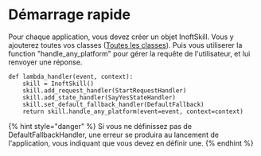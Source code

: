 # Démarrage rapide

Pour chaque application, vous devez créer un objet InoftSkill. Vous y ajouterez toutes vos classes \([Toutes les classes](../classes.md)\). Puis vous utiliserer la function "handle\_any\_platform" pour gérer la requête de l'utilisateur, et lui renvoyer une réponse.

```text
def lambda_handler(event, context):
    skill = InoftSkill()
    skill.add_request_handler(StartRequestHandler)
    skill.add_state_handler(SayYesStateHandler)
    skill.set_default_fallback_handler(DefaultFallback)
    return skill.handle_any_platform(event=event, context=context)
```

{% hint style="danger" %}
Si vous ne définissez pas de DefaultFallbackHandler, une erreur se produira au lancement de l'application, vous indiquant que vous devez en définir une.
{% endhint %}

